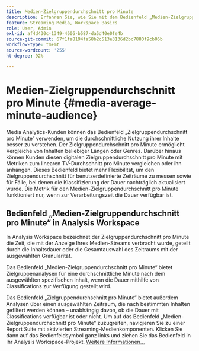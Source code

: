 ```yaml
---
title: Medien-Zielgruppendurchschnitt pro Minute
description: Erfahren Sie, wie Sie mit dem Bedienfeld „Medien-Zielgruppendurchschnitt pro Minute“ den Zielgruppendurchschnitt pro Minute für einen bestimmten Inhalt oder für einen benutzerdefinierten Zeitraum analysieren können.
feature: Streaming Media, Workspace Basics
role: User, Admin
exl-id: af4d430c-1349-4606-b587-da5d40e0fe4b
source-git-commit: 67f1fa8194fa58b2c513e3136d2bc7880f9cb06b
workflow-type: tm+mt
source-wordcount: '255'
ht-degree: 92%

---
```


# Medien-Zielgruppendurchschnitt pro Minute {#media-average-minute-audience}

Media Analytics-Kunden können das Bedienfeld „Zielgruppendurchschnitt pro Minute“ verwenden, um die durchschnittliche Nutzung ihrer Inhalte besser zu verstehen. Der Zielgruppendurchschnitt pro Minute ermöglicht Vergleiche von Inhalten beliebiger Längen oder Genres. Darüber hinaus können Kunden diesen digitalen Zielgruppendurchschnitt pro Minute mit Metriken zum linearen TV-Durchschnitt pro Minute vergleichen oder ihn anhängen. Dieses Bedienfeld bietet mehr Flexibilität, um den Zielgruppendurchschnitt für benutzerdefinierte Zeiträume zu messen sowie für Fälle, bei denen die Klassifizierung der Dauer nachträglich aktualisiert wurde. Die Metrik für den Medien-Zielgruppendurchschnitt pro Minute funktioniert nur, wenn zur Verarbeitungszeit die Dauer verfügbar ist.

## Bedienfeld „Medien-Zielgruppendurchschnitt pro Minute“ in Analysis Workspace

In Analysis Workspace bezeichnet der Zielgruppendurchschnitt pro Minute die Zeit, die mit der Anzeige Ihres Medien-Streams verbracht wurde, geteilt durch die Inhaltsdauer oder die Gesamtauswahl des Zeitraums mit der ausgewählten Granularität.


Das Bedienfeld „Medien-Zielgruppendurchschnitt pro Minute“ bietet Zielgruppenanalysen für eine durchschnittliche Minute nach dem ausgewählten spezifischen Inhalt, wenn die Dauer mithilfe von Classifications zur Verfügung gestellt wird.

Das Bedienfeld „Zielgruppendurchschnitt pro Minute“ bietet außerdem Analysen über einen ausgewählten Zeitraum, die nach bestimmten Inhalten gefiltert werden können – unabhängig davon, ob die Dauer mit Classifications verfügbar ist oder nicht. Um auf das Bedienfeld „Medien-Zielgruppendurchschnitt pro Minute“ zuzugreifen, navigieren Sie zu einer Report Suite mit aktivierten Streaming-Medienkomponenten. Klicken Sie dann auf das Bedienfeldsymbol ganz links und ziehen Sie das Bedienfeld in Ihr Analysis Workspace-Projekt. [Weitere Informationen...](https://experienceleague.adobe.com/docs/analytics/analyze/analysis-workspace/panels/average-minute-audience-panel.html?lang=de)
